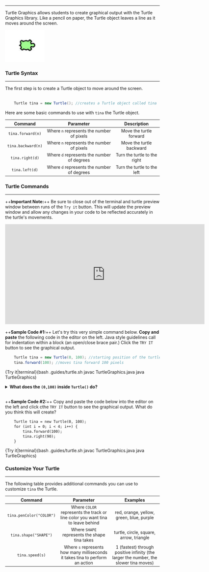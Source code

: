 ----------
Turtle Graphics allows students to create graphical output with the Turtle Graphics library. Like a pencil on paper, the Turtle object leaves a line as it moves around the screen.

![Turtle](.guides/img/Turtle.png)

### Turtle Syntax
---
The first step is to create a Turtle object to move around the screen.

```java

	Turtle tina = new Turtle(); //creates a Turtle object called tina

```

Here are some basic commands to use with `tina` the Turtle object.

|Command|Parameter|Description|
|:-----:|:-------:|:---------:|
|`tina.forward(n)`|Where `n` represents the number of pixels|Move the turtle forward|
|`tina.backward(n)`|Where `n` represents the number of pixels|Move the turtle backward|
|`tina.right(d)`|Where `d` represents the number of degrees|Turn the turtle to the right|
|`tina.left(d)`|Where `d` represents the number of degrees|Turn the turtle to the left|

### Turtle Commands
---
++**Important Note:**++
Be sure to close out of the terminal and turtle preview window between runs of the `Try it` button. This will update the preview window and allow any changes in your code to be reflected accurately in the turtle's movements.

<iframe src="https://giphy.com/embed/20a2v00ZZFmDFoLqR1" width="650" height="325" frameBorder="0" class="giphy-embed" allowFullScreen></iframe><p><a href="https://giphy.com/gifs/20a2v00ZZFmDFoLqR1"></a></p>


++**Sample Code #1:**++ 
Let's try this very simple command below. **Copy and paste** the following code in the editor on the left. Java style guidelines call for indentation within a block (an open/close brace pair.) Click the `TRY IT` button to see the graphical output.


```java
	Turtle tina = new Turtle(0, 100); //starting position of the turtle
	tina.forward(100); //moves tina forward 100 pixels
```

{Try it|terminal}(bash .guides/turtle.sh javac TurtleGraphics.java java TurtleGraphics)

<details><summary> <b>What does the <code>(0,100)</code> inside <code>Turtle()</code> do?</b></summary> This enables you to set the latitude and longitude of <code>tina</code>. In the example, <code>tina</code> starts at 0 pixel latitude and 100 pixels longitude.</details><br>

++**Sample Code #2:**++ 
Copy and paste the code below into the editor on the left and click cthe `TRY IT` button to see the graphical output. What do you think this will create?

```
	Turtle tina = new Turtle(0, 100); 
	for (int i = 0; i < 4; i++) {
		tina.forward(100);
		tina.right(90);
	}
```

{Try it|terminal}(bash .guides/turtle.sh javac TurtleGraphics.java java TurtleGraphics)

### Customize Your Turtle
---
The following table provides additional commands you can use to customize `tina` the Turtle.

|Command|Parameter|Examples|
|:-----:|:-------:|:---------:|
|`tina.penColor("COLOR")`|Where `COLOR` represents the track or line color you want tina to leave behind|red, orange, yellow, green, blue, purple|
|`tina.shape("SHAPE")`|Where `SHAPE` represents the shape tina takes|turtle, circle, square, arrow, triangle|
|`tina.speed(s)`|Where `s` represents how many milliseconds it takes tina to perform an action|1 (fastest) through positive infinity (the larger the number, the slower tina moves)|
